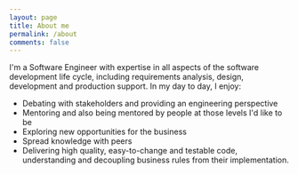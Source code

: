 ```yaml
---
layout: page
title: About me
permalink: /about
comments: false
---
```


<div class="row justify-content-between">

<p>
I'm a Software Engineer with expertise in all aspects of the software development life cycle, including requirements analysis, design, development and production support.
In my day to day, I enjoy:
<ul>
<li>Debating with stakeholders and providing an engineering perspective</li>
<li>Mentoring and also being mentored by people at those levels I'd like to be</li>
<li>Exploring new opportunities for the business</li>
<li>Spread knowledge with peers</li>
<li>Delivering high quality, easy-to-change and testable code, understanding and decoupling business rules from their implementation.</li>
</ul>

<p>

[//]: # (<p class="mb-5"><img class="shadow-lg" src="{{site.baseurl}}/assets/images/mediumish-jekyll-template.png" alt="jekyll template mediumish" /></p>)
</div>
